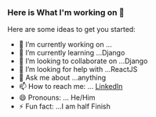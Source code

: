 ### Here is What I'm working on 👋


Here are some ideas to get you started:

- 🔭 I’m currently working on ...
- 🌱 I’m currently learning ...Django
- 👯 I’m looking to collaborate on ...Django
- 🤔 I’m looking for help with ...ReactJS
- 💬 Ask me about ...anything
- 📫 How to reach me: ... [LinkedIn](https://www.linkedin.com/in/daniel-banica/)
- 😄 Pronouns: ... He/Him
- ⚡ Fun fact: ...I am half Finish

